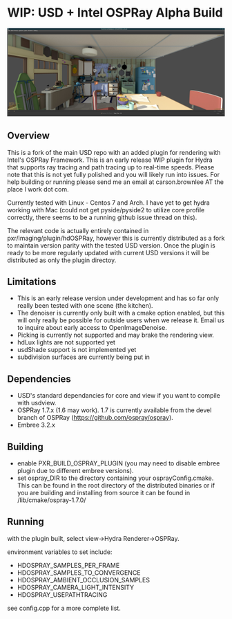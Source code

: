 # WIP: USD + Intel OSPRay Alpha Build

 ![OSPRay](/ospray_screenshot.jpg?raw=true "OSPRay")

## Overview
This is a fork of the main USD repo with an added plugin for rendering with Intel's OSPRay Framework.  This is an early release WIP plugin for Hydra that supports ray tracing and path tracing up to real-time speeds.  Please note that this is not yet fully polished and you will likely run into issues.  For help building or running please send me an email at carson.brownlee AT the place I work dot com.  

Currently tested with Linux - Centos 7 and Arch.  I have yet to get hydra working with Mac (could not get pyside/pyside2 to utilize core profile correctly, there seems to be a running github issue thread on this).

The relevant code is actually entirely contained in pxr/imaging/plugin/hdOSPRay, however this is currently distributed as a fork to maintain version parity with the tested USD version.  Once the plugin is ready to be more regularly updated with current USD versions it will be distributed as only the plugin directoy.

## Limitations
* This is an early release version under development and has so far only really been tested with one scene (the kitchen).
* The denoiser is currently only built with a cmake option enabled, but this will only really be possible for outside users when we release it.  Email us to inquire about early access to OpenImageDenoise.
* Picking is currently not supported and may brake the rendering view.
* hdLux lights are not supported yet
* usdShade support is not implemented yet
* subdivision surfaces are currently being put in

## Dependencies
* USD's standard dependancies for core and view if you want to compile with usdview.
* OSPRay 1.7.x  (1.6 may work).  1.7 is currently available from the devel branch of OSPRay (https://github.com/ospray/ospray).
* Embree 3.2.x

## Building
* enable PXR_BUILD_OSPRAY_PLUGIN (you may need to disable embree plugin due to different embree versions).
* set ospray_DIR to the directory containing your osprayConfig.cmake.  This can be found in the root directory of the distributed binaries or if you are building and installing from source it can be found in <install>/lib/cmake/ospray-1.7.0/
    
## Running
with the plugin built, select view->Hydra Renderer->OSPRay.

environment variables to set include:
* HDOSPRAY_SAMPLES_PER_FRAME
* HDOSPRAY_SAMPLES_TO_CONVERGENCE
* HDOSPRAY_AMBIENT_OCCLUSION_SAMPLES
* HDOSPRAY_CAMERA_LIGHT_INTENSITY
* HDOSPRAY_USEPATHTRACING

see config.cpp for a more complete list.
